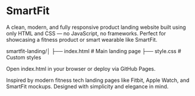 # SmartFit
A clean, modern, and fully responsive product landing website built using only HTML and CSS — no JavaScript, no frameworks. Perfect for showcasing a fitness product or smart wearable like SmartFit.

smartfit-landing/│
├── index.html           # Main landing page
├── style.css            # Custom styles

Open index.html in your browser or deploy via GitHub Pages.

Inspired by modern fitness tech landing pages like Fitbit, Apple Watch, and SmartFit mockups. Designed with simplicity and elegance in mind.
